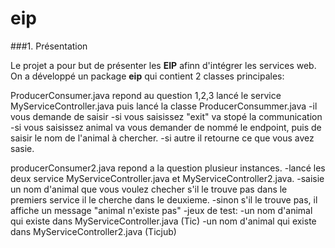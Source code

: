 # eip
###1. Présentation

Le projet a pour but de présenter les **EIP** afinn d'intégrer les services web.
On a développé un package **eip** qui contient 2 classes principales:

ProducerConsumer.java repond au question 1,2,3
  lancé le service MyServiceController.java
  puis lancé la classe ProducerConsummer.java
    -il vous demande de saisir
        -si vous saisissez "exit" va stopé la communication
        -si vous saisissez animal va vous demander de nommé le endpoint, puis de saisir le nom de l'animal à chercher.
        -si autre il retourne ce que vous avez sasie.
        
producerConsumer2.java repond a la question plusieur instances.
  -lancé les deux service MyServiceController.java et MyServiceController2.java.
  -saisie un nom d'animal que vous voulez checher s'il le trouve pas dans le premiers service il le cherche dans le deuxieme.
  -sinon s'il le trouve pas, il affiche un message "animal n'existe pas"
      -jeux de test:
          -un nom d'animal qui existe dans MyServiceController.java (Tic)
          -un nom d'animal qui existe dans MyServiceController2.java (Ticjub)

